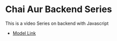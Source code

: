 # Chai Aur Backend Series

This is a video Series on backend with Javascript
- [Model Link](https://app.eraser.io/workspace/MrPbPdyQWHmCfuIc67FI?origin=share)